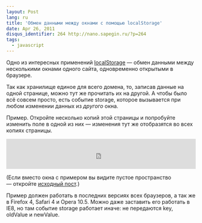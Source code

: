 ```yaml
---
layout: Post
lang: ru
title: 'Обмен данными между окнами с помощью localStorage'
date: Apr 26, 2011
disqus_identifier: 264 http://nano.sapegin.ru/?p=264
tags:
  - javascript
---
```


Одно из интересных применений [localStorage](http://diveintohtml5.info/storage.html) — обмен данными между несколькими окнами одного сайта, одновременно открытыми в браузере.

Так как хранилище единое для всего домена, то, записав данные на одной странице, можно тут же прочитать их на другой. А чтобы было всё совсем просто, есть событие storage, которое вызывается при любом изменении данных из *другого* окна.

<!--more-->

Пример. Откройте несколько копий этой страницы и попробуйте изменить поле в одной из них — изменения тут же отобразятся во всех копиях страницы.

<iframe style="width: 100%; height: 80px" src="http://jsfiddle.net/sapegin/zkxGB/embedded/result,js,html/" allowfullscreen="allowfullscreen" frameborder="0"></iframe>

(Если вместо окна с примером вы видите пустое пространство — откройте [исходный пост](http://nano.sapegin.ru/all/obmen-dannymi-mezhdu-oknami-s-pomoschyu-localstorage).)

Пример должен работать в последних версиях всех браузеров, а так же в Firefox 4, Safari 4 и Opera 10.5. Можно даже заставить его работать в IE8, но там событие storage работает иначе: не передаются key, oldValue и newValue.
